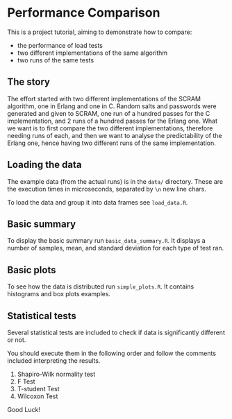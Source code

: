 # Performance Comparison

This is a project tutorial, aiming to demonstrate how to compare:
- the performance of load tests
- two different implementations of the same algorithm
- two runs of the same tests

## The story

The effort started with two different implementations of the SCRAM algorithm,
one in Erlang and one in C.
Random salts and passwords were generated and given to SCRAM,
one run of a hundred passes for the C implementation,
and 2 runs of a hundred passes for the Erlang one.
What we want is to first compare the two different implementations, therefore needing runs of each,
and then we want to analyse the predictability of the Erlang one, hence having two different runs of
the same implementation.

## Loading the data

The example data (from the actual runs) is in the `data/` directory.
These are the execution times in microseconds, separated by `\n` new line chars.

To load the data and group it into data frames see `load_data.R`.

## Basic summary

To display the basic summary run `basic_data_summary.R`.
It displays a number of samples, mean, and standard deviation for each type of test ran.

## Basic plots

To see how the data is distributed run `simple_plots.R`.
It contains histograms and box plots examples.

## Statistical tests

Several statistical tests are included to check if data is significantly different or not.

You should execute them in the following order and follow the comments included interpreting the results.

1) Shapiro-Wilk normality test
2) F Test
3) T-student Test
4) Wilcoxon Test

Good Luck!
